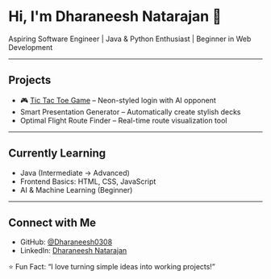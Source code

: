 #  Hi, I'm Dharaneesh Natarajan 👋

Aspiring Software Engineer | Java & Python Enthusiast | Beginner in Web Development

---

##  Projects
- 🎮 [Tic Tac Toe Game](https://dharaneesh0308.github.io/tic-tac-toe/login.html) – Neon-styled login with AI opponent  
-  Smart Presentation Generator – Automatically create stylish decks  
-  Optimal Flight Route Finder – Real-time route visualization tool  

---

##  Currently Learning
- Java (Intermediate → Advanced)  
- Frontend Basics: HTML, CSS, JavaScript  
- AI & Machine Learning (Beginner)  

---

##  Connect with Me
-  GitHub: [@Dharaneesh0308](https://github.com/Dharaneesh0308)  
-  LinkedIn: [Dharaneesh Natarajan](https://www.linkedin.com/in/dharaneesh-natarajan-765588269/)

⭐ Fun Fact: “I love turning simple ideas into working projects!”
